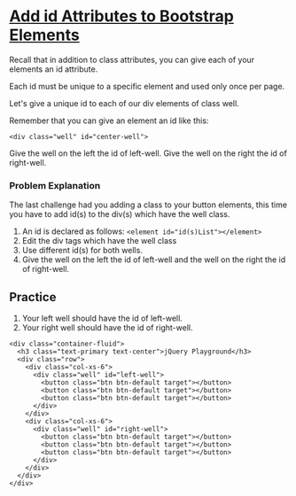 # [Add id Attributes to Bootstrap Elements](https://www.freecodecamp.org/learn/front-end-development-libraries/bootstrap/add-id-attributes-to-bootstrap-elements)

Recall that in addition to class attributes, you can give each of your elements an id attribute.

Each id must be unique to a specific element and used only once per page.

Let's give a unique id to each of our div elements of class well.

Remember that you can give an element an id like this:
```
<div class="well" id="center-well">
```

Give the well on the left the id of left-well. Give the well on the right the id of right-well.

### Problem Explanation
The last challenge had you adding a class to your button elements, this time you have to add id(s) to the div(s) which have the well class.

1. An id is declared as follows: `<element id="id(s)List"></element>`
2. Edit the div tags which have the well class
3. Use different id(s) for both wells.
4. Give the well on the left the id of left-well and the well on the right the id of right-well.

## Practice
1. Your left well should have the id of left-well.
2. Your right well should have the id of right-well.


```
<div class="container-fluid">
  <h3 class="text-primary text-center">jQuery Playground</h3>
  <div class="row">
    <div class="col-xs-6">
      <div class="well" id="left-well">
        <button class="btn btn-default target"></button>
        <button class="btn btn-default target"></button>
        <button class="btn btn-default target"></button>
      </div>
    </div>
    <div class="col-xs-6">
      <div class="well" id="right-well">
        <button class="btn btn-default target"></button>
        <button class="btn btn-default target"></button>
        <button class="btn btn-default target"></button>
      </div>
    </div>
  </div>
</div>
```
